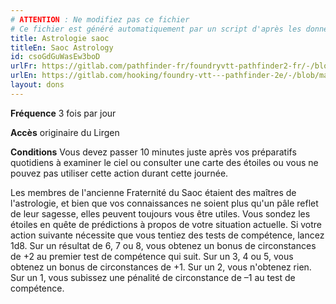 ```yaml
---
# ATTENTION : Ne modifiez pas ce fichier
# Ce fichier est généré automatiquement par un script d'après les données du module Foundry VTT officiel et de sa traduction
title: Astrologie saoc
titleEn: Saoc Astrology
id: csoGdGuWasEw3boD
urlFr: https://gitlab.com/pathfinder-fr/foundryvtt-pathfinder2-fr/-/blob/master/data/feats/csoGdGuWasEw3boD.htm
urlEn: https://gitlab.com/hooking/foundry-vtt---pathfinder-2e/-/blob/master/packs/data/feats.db/saoc-astrology.json
layout: dons
---
```

**Fréquence** 3 fois par jour

**Accès** originaire du Lirgen

**Conditions** Vous devez passer 10 minutes juste après vos préparatifs quotidiens à examiner le ciel ou consulter une carte des étoiles ou vous ne pouvez pas utiliser cette action durant cette journée.

Les membres de l'ancienne Fraternité du Saoc étaient des maîtres de l'astrologie, et bien que vos connaissances ne soient plus qu'un pâle reflet de leur sagesse, elles peuvent toujours vous être utiles. Vous sondez les étoiles en quête de prédictions à propos de votre situation actuelle. Si votre action suivante nécessite que vous tentiez des tests de compétence, lancez 1d8. Sur un résultat de 6, 7 ou 8, vous obtenez un bonus de circonstances de +2 au premier test de compétence qui suit. Sur un 3, 4 ou 5, vous obtenez un bonus de circonstances de +1. Sur un 2, vous n'obtenez rien. Sur un 1, vous subissez une pénalité de circonstance de –1 au test de compétence.
